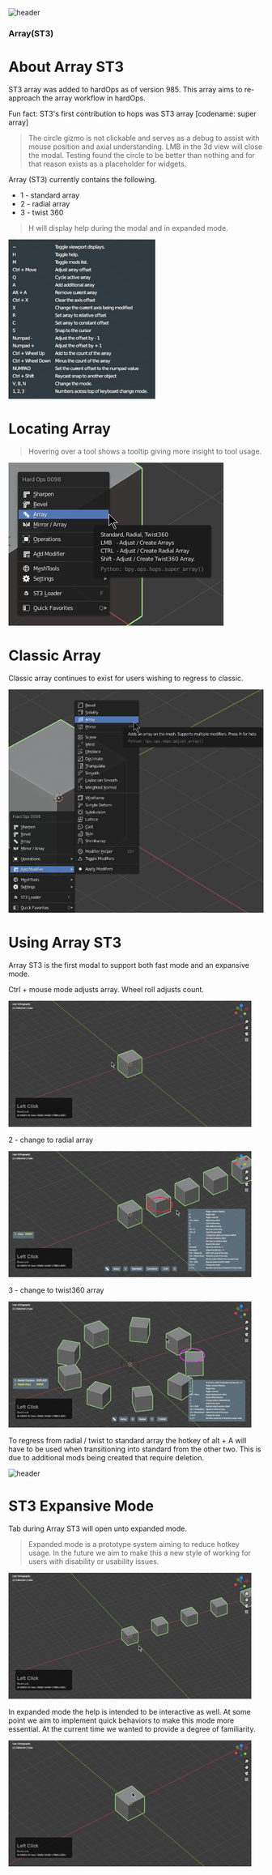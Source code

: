 ![header](img/banner.gif)

### Array(ST3)

# About Array ST3

ST3 array was added to hardOps as of version 985. This array aims to re-approach the array workflow in hardOps.

Fun fact: ST3's first contribution to hops was ST3 array [codename: super array]

> The circle gizmo is not clickable and serves as a debug to assist with mouse position and axial understanding. LMB in the 3d view will close the modal. Testing found the circle to be better than nothing and for that reason exists as a placeholder for widgets.

Array (ST3) currently contains the following.

- 1 - standard array
- 2 - radial array
- 3 - twist 360

> H will display help during the modal and in expanded mode.

![header](img/array/a8.png)

# Locating Array

> Hovering over a tool shows a tooltip giving more insight to tool usage.

![header](img/array/a1.png)

# Classic Array

Classic array continues to exist for users wishing to regress to classic.

![header](img/array/a2.png)

# Using Array ST3

Array ST3 is the first modal to support both fast mode and an expansive mode.

Ctrl + mouse mode adjusts array. Wheel roll adjusts count.

![header](img/array/a3.gif)

2 - change to radial array

![header](img/array/a4.gif)

3 - change to twist360 array

![header](img/array/a5.gif)

To regress from radial / twist to standard array the hotkey of alt + A will have to be used when transitioning into standard from the other two. This is due to additional mods being created that require deletion.

![header](img/array/a6.gif)

# ST3 Expansive Mode

Tab during Array ST3 will open unto expanded mode.

> Expanded mode is a prototype system aiming to reduce hotkey usage. In the future we aim to make this a new style of working for users with disability or usability issues.

![header](img/array/a7.gif)

In expanded mode the help is intended to be interactive as well. At some point we aim to implement quick behaviors to make this mode more essential. At the current time we wanted to provide a degree of familiarity.

![header](img/array/a9.gif)
